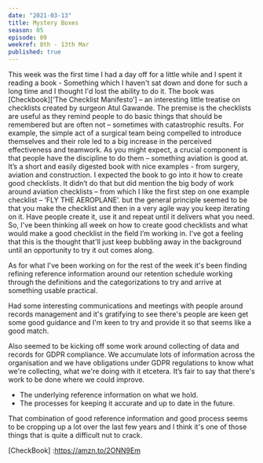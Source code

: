 ```yaml
---
date: "2021-03-13"
title: Mystery Boxes
season: 05
episode: 09
weekref: 8th - 13th Mar
published: true
---
```

This week was the first time I had a day off for a little while and I spent it reading a book - Something which I haven't sat down and done for such a long time and I thought I'd lost the ability to do it. The book was [Checkbook][‘The Checklist Manifesto’] – an interesting little treatise on checklists created by surgeon Atul Gawande. The premise is the checklists are useful as they remind people to do basic things that should be remembered but are often not – sometimes with catastrophic results. For example, the simple act of a surgical team being compelled to introduce themselves and their role led to a big increase in the perceived effectiveness and teamwork.
As you might expect, a crucial component is that people have the discipline to do them – something aviation is good at. It’s a short and easily digested book with nice examples - from surgery, aviation and construction.
I expected the book to go into it how to create good checklists. It didn’t do that but did mention the big body of work around aviation checklists – from which I like the first step on one example checklist – ‘FLY THE AEROPLANE’.
but the general principle seemed to be that you make the checklist and then in a very agile way you keep iterating on it. Have people create it, use it and repeat until it delivers what you need. So, I've been thinking all week on how to create good checklists and what would make a good checklist in the field I’m working in.
I've got a feeling that this is the thought that'll just keep bubbling away in the background until an opportunity to try it out comes along.

As for what I've been working on for the rest of the week it's been finding refining reference information around our retention schedule working through the definitions and the categorizations to try and arrive at something usable practical.

Had some interesting communications and meetings with people around records management and it's gratifying to see there's people are keen get some good guidance and I'm keen to try and provide it so that seems like a good match.

Also seemed to be kicking off some work around collecting of data and records for GDPR compliance. We accumulate lots of information across the organisation and we have obligations under GDPR regulations to know what we're collecting, what we're doing with it etcetera. It’s fair to say that there's work to be done where we could improve.

- The underlying reference information on what we hold.
- The processes for keeping it accurate and up to date in the future.

That combination of good reference information and good process seems to be cropping up a lot over the last few years and I think it's one of those things that is quite a difficult nut to crack.

[CheckBook] :https://amzn.to/2ONN9Em